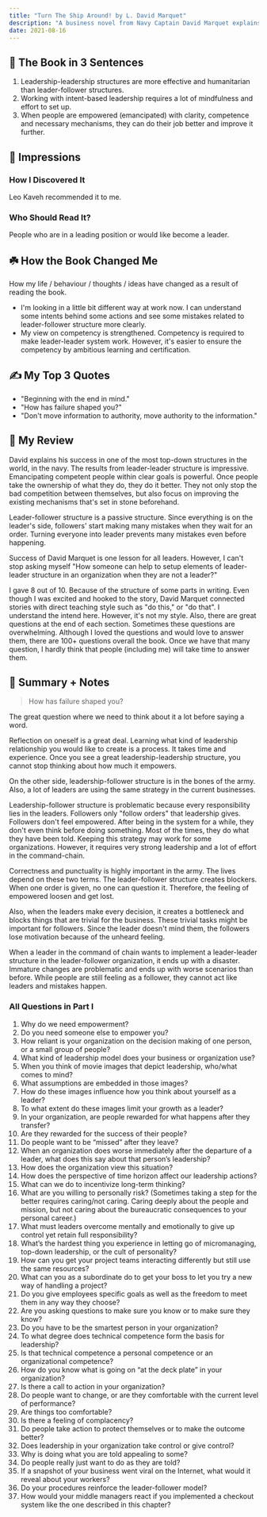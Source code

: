 ```yaml
---
title: "Turn The Ship Around! by L. David Marquet"
description: "A business novel from Navy Captain David Marquet explains intent-based leadership and identifies how the leader-follower approach is ineffective."
date: 2021-08-16
---
```



## 🚀 The Book in 3 Sentences

1. Leadership-leadership structures are more effective and humanitarian than leader-follower structures.
2. Working with intent-based leadership requires a lot of mindfulness and effort to set up.
3. When people are empowered (emancipated) with clarity, competence and necessary mechanisms, they can do their job better and improve it further.

## 🎨 Impressions

### How I Discovered It

Leo Kaveh recommended it to me.

### Who Should Read It?

People who are in a leading position or would like become a leader.

## ☘️ How the Book Changed Me

How my life / behaviour / thoughts / ideas have changed as a result of reading the book.

- I'm looking in a little bit different way at work now. I can understand some intents behind some actions and see some mistakes related to leader-follower structure more clearly.
- My view on competency is strengthened. Competency is required to make leader-leader system work. However, it's easier to ensure the competency by ambitious learning and certification.

## ✍️ My Top 3 Quotes

- "Beginning with the end in mind."
- "How has failure shaped you?"
- "Don't move information to authority, move authority to the information."

## 🌟 My Review

David explains his success in one of the most top-down structures in the world, in the navy. The results from leader-leader structure is impressive. Emancipating competent people within clear goals is powerful. Once people take the ownership of what they do, they do it better. They not only stop the bad competition between themselves, but also focus on improving the existing mechanisms that's set in stone beforehand.

Leader-follower structure is a passive structure. Since everything is on the leader's side, followers' start making many mistakes when they wait for an order. Turning everyone into leader prevents many mistakes even before happening.

Success of David Marquet is one lesson for all leaders. However, I can't stop asking myself "How someone can help to setup elements of leader-leader structure in an organization when they are not a leader?"

I gave 8 out of 10. Because of the structure of some parts in writing. Even though I was excited and hooked to the story, David Marquet connected stories with direct teaching style such as "do this," or "do that". I understand the intend here. However, it's not my style. Also, there are great questions at the end of each section. Sometimes these questions are overwhelming. Although I loved the questions and would love to answer them, there are 100+ questions overall the book. Once we have that many question, I hardly think that people (including me) will take time to answer them.

## 📒 Summary + Notes

> How has failure shaped you?
>

The great question where we need to think about it a lot before saying a word.

Reflection on oneself is a great deal. Learning what kind of leadership relationship you would like to create is a process. It takes time and experience. Once you see a great leadership-leadership structure, you cannot stop thinking about how much it empowers.

On the other side, leadership-follower structure is in the bones of the army. Also, a lot of leaders are using the same strategy in the current businesses.

Leadership-follower structure is problematic because every responsibility lies in the leaders. Followers only "follow orders" that leadership gives. Followers don't feel empowered. After being in the system for a while, they don't even think before doing something. Most of the times, they do what they have been told. Keeping this strategy may work for some organizations. However, it requires very strong leadership and a lot of effort in the command-chain.

Correctness and punctuality is highly important in the army. The lives depend on these two terms. The leader-follower structure creates blockers. When one order is given, no one can question it. Therefore, the feeling of empowered loosen and get lost.

Also, when the leaders make every decision, it creates a bottleneck and blocks things that are trivial for the business. These trivial tasks might be important for followers. Since the leader doesn't mind them, the followers lose motivation because of the unheard feeling.

When a leader in the command of chain wants to implement a leader-leader structure in the leader-follower organization, it ends up with a disaster. Immature changes are problematic and ends up with worse scenarios than before. While people are still feeling as a follower, they cannot act like leaders and mistakes happen.

### All Questions in Part I

1. Why do we need empowerment?
2. Do you need someone else to empower you?
3. How reliant is your organization on the decision making of one person, or a small group of people?
4. What kind of leadership model does your business or organization use?
5. When you think of movie images that depict leadership, who/what comes to mind?
6. What assumptions are embedded in those images?
7. How do these images influence how you think about yourself as a leader?
8. To what extent do these images limit your growth as a leader?
9. In your organization, are people rewarded for what happens after they transfer?
10. Are they rewarded for the success of their people?
11. Do people want to be “missed” after they leave?
12. When an organization does worse immediately after the departure of a leader, what does this say about that person’s leadership?
13. How does the organization view this situation?
14. How does the perspective of time horizon affect our leadership actions?
15. What can we do to incentivize long-term thinking?
16. What are you willing to personally risk? (Sometimes taking a step for the better requires caring/not caring. Caring deeply about the people and mission, but not caring about the bureaucratic consequences to your personal career.)
17. What must leaders overcome mentally and emotionally to give up control yet retain full responsibility?
18. What’s the hardest thing you experience in letting go of micromanaging, top-down leadership, or the cult of personality?
19. How can you get your project teams interacting differently but still use the same resources?
20. What can you as a subordinate do to get your boss to let you try a new way of handling a project?
21. Do you give employees specific goals as well as the freedom to meet them in any way they choose?
22. Are you asking questions to make sure you know or to make sure they know?
23. Do you have to be the smartest person in your organization?
24. To what degree does technical competence form the basis for leadership?
25. Is that technical competence a personal competence or an organizational competence?
26. How do you know what is going on “at the deck plate” in your organization?
27. Is there a call to action in your organization?
28. Do people want to change, or are they comfortable with the current level of performance?
29. Are things too comfortable?
30. Is there a feeling of complacency?
31. Do people take action to protect themselves or to make the outcome better?
32. Does leadership in your organization take control or give control?
33. Why is doing what you are told appealing to some?
34. Do people really just want to do as they are told?
35. If a snapshot of your business went viral on the Internet, what would it reveal about your workers?
36. Do your procedures reinforce the leader-follower model?
37. How would your middle managers react if you implemented a checkout system like the one described in this chapter?